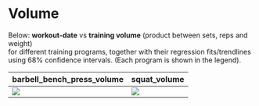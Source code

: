 # Volume

Below: **workout-date** vs **training volume** (product between sets, reps and weight)<br>
for different training programs, together with their regression fits/trendlines<br>
using 68% confidence intervals. (Each program is shown in the legend).

| barbell_bench_press_volume | squat_volume |
| -------------------------- | ------------ |
| <img src="https://lh3.googleusercontent.com/d/1Wnj34boyCR2dVzRmFf4rLQ_0t-zwP7tM"> | <img src="https://lh3.googleusercontent.com/d/1uez0l_rDSsfAD0uy4Cn1XcVlMGyFv9X4"> |
